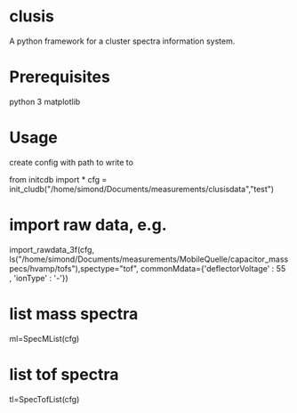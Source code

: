 # clusis
A python framework for a cluster spectra information system.

# Prerequisites
python 3
matplotlib

# Usage

create config with path to write to

from initcdb import *
cfg = init_cludb("/home/simond/Documents/measurements/clusisdata","test")

# import raw data, e.g.
import_rawdata_3f(cfg, ls("/home/simond/Documents/measurements/MobileQuelle/capacitor_masspecs/hvamp/tofs"),spectype="tof", commonMdata={'deflectorVoltage' : 55 , 'ionType' : '-'})

# list mass spectra
ml=SpecMList(cfg)

# list tof spectra
tl=SpecTofList(cfg)